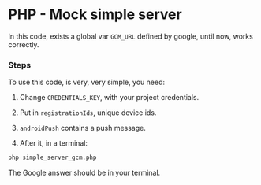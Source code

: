 # PHP - Mock simple server

In this code, exists a global var `GCM_URL` defined by google, until now, works correctly.

### Steps

To use this code, is very, very simple, you need:

1. Change `CREDENTIALS_KEY`,  with your project credentials.

2. Put in `registrationIds`, unique device ids.

3. `androidPush` contains a push message.

4. After it, in a terminal: 

```bash
php simple_server_gcm.php
```

The Google answer should be in your terminal.
